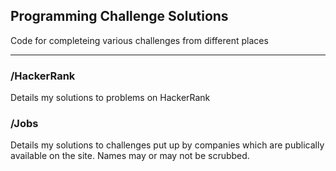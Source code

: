 ## Programming Challenge Solutions


Code for completeing various challenges from different places

----

### /HackerRank

Details my solutions to problems on HackerRank

### /Jobs

Details my solutions to challenges put up by companies which are publically available on the site. Names may or may not be scrubbed.
